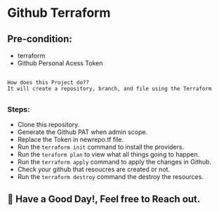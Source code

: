 # Github Terraform

## Pre-condition:
* terraform
* Github Personal Acess Token

## 
    How does this Project do??
    It will create a repository, branch, and file using the Terraform
##
### Steps:
* Clone this repository.
* Generate the Github PAT when admin scope.
* Replace the Token in newrepo.tf file.
* Run the `terraform init` command to install the providers.
* Run the `teraform plan` to view what all things going to happen.
* Run the `terraform apply` command to apply the changes in Github.
* Check your github that resoucres are created or not.
* Run the `terraform destroy` command the destroy the resources.

## :rainbow: Have a Good Day!, Feel free to Reach out.